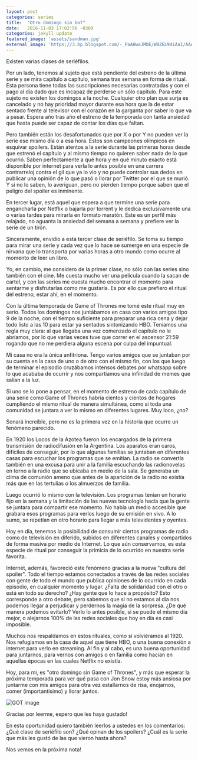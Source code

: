 ```yaml
---
layout: post
categories: series
title:  "Otro domingo sin GoT"
date:   2016-11-03 17:02:56 -0300
categories: jekyll update
featured_image: 'assets/sandman.jpg'
external_image: 'https://3.bp.blogspot.com/-_PaAHwaJMDE/WBZEL94iAaI/AAAAAAAAAaA/QzHvad8z8pMrUc-p3VX0JpEpeBMssOSdQCLcB/s400/got.jpg'
---
```

Existen varias clases de seriéfilos.

Por un lado, tenemos al sujeto que está pendiente del estreno de la última serie y se mira capítulo a capítulo, semana tras semana en forma de ritual. Esta persona tiene todas las suscripciones necesarias contratadas y con el pago al día dado que es incapaz de perderse un sólo capítulo. Para este sujeto no existen los domingos a la noche. Cualquier otro plan que surja es cancelado y no hay prioridad mayor durante esa hora que la de estar sentado frente al televisor con el corazón en la garganta por saber lo que va a pasar. Espera año tras año el estreno de la temporada con tanta ansiedad que hasta puede ser capaz de contar los días que faltan.

Pero también están los desafortunados que por X o por Y no pueden ver la serie ese mismo día o a esa hora. Estos son campeones olímpicos en esquivar spoilers. Están atentos a la serie durante las primeras horas desde que estrenó el capítulo y al mismo tiempo no quieren saber nada de lo que ocurrió. Saben perfectamente a qué hora y en qué minuto exacto está disponible por internet para verla lo antes posible en una carrera contrarreloj contra el gil que ya lo vio y no puede controlar sus dedos en publicar una opinión de lo que pasó o llorar por Twitter por el que se murió. Y si no lo saben, lo averiguan, pero no pierden tiempo porque saben que el peligro del spoiler es inminente.

En tercer lugar, está aquel que espera a que termine una serie para engancharla por Netflix o bajarla por torrent y le dedica exclusivamente una o varias tardes para mirarla en formato maratón. Este es un perfil más relajado, no aguanta la ansiedad del semana a semana y prefiere ver la serie de un tirón.

Sinceramente, envidio a esta tercer clase de seriéfilo. Se toma su tiempo para mirar una serie y cada vez que lo hace se sumerge en una especie de nirvana que lo transporta por varias horas a otro mundo como ocurre al momento de leer un libro.

Yo, en cambio, me considero de la primer clase, no sólo con las series sino también con el cine. Me cuesta mucho ver una película cuando la sacan de cartel, y con las series me cuesta mucho encontrar el momento para sentarme y disfrutarlas como me gustaría. Es por ello que prefiero el ritual del estreno, estar ahí, en el momento.

Con la última temporada de Game of Thrones me tomé este ritual muy en serio. Todos los domingos nos juntábamos en casa con varios amigos tipo 9 de la noche, con el tiempo suficiente para preparar una rica cena y dejar todo listo a las 10 para estar ya sentados sintonizando HBO. Teníamos una regla muy clara: al que llegaba una vez comenzado el capítulo no le abríamos, por lo que varias veces tuve que correr en el ascensor 21:59 rogando que no me perdiera alguna escena por culpa del impuntual.

Mi casa no era la única anfitriona. Tengo varios amigos que se juntaban por su cuenta en la casa de uno o de otro con el mismo fin, con los que luego de terminar el episodio cruzábamos intensos debates por whatsapp sobre lo que acababa de ocurrir y nos compartíamos una infinidad de memes que salían a la luz.

Si uno se lo pone a pensar, en el momento de estreno de cada capítulo de una serie como Game of Thrones habría cientos y cientos de hogares cumpliendo el mismo ritual de manera simultánea, como si toda una comunidad se juntara a ver lo mismo en diferentes lugares. Muy loco, ¿no?

Sonará increíble, pero no es la primera vez en la historia que ocurre un fenómeno parecido.  

En 1920 los Locos de la Azotea fueron los encargados de la primera transmisión de radiodifusión en la Argentina. Los aparatos eran caros, difíciles de conseguir, por lo que algunas familias se juntaban en diferentes casas para escuchar los programas que se emitían. La radio se convertía también en una excusa para unir a la familia escuchando las radionovelas en torno a la radio que se ubicaba en medio de la sala. Se generaba un clima de comunión ameno que antes de la aparición de la radio no existía más que en las tertulias o los almuerzos de familia.

Luego ocurrió lo mismo con la televisión. Los programas tenían un horario fijo en la semana y la limitación de las nuevas tecnología hacía que la gente se juntara para compartir ese momento. No había un medio accesible que grabara esos programas para verlos luego de su emisión en vivo. A lo sumo, se repetían en otro horario para llegar a más televidentes y oyentes.

Hoy en día, tenemos la posibilidad de consumir ciertos programas de radio como de televisión en diferido, subidos en diferentes canales y compartidos de forma masiva por medio de Internet. Lo que aún conservamos, es esta especie de ritual por conseguir la primicia de lo ocurrido en nuestra serie favorita.

Internet, además, favoreció este fenómeno gracias a la nueva "cultura del spoiler". Todo el tiempo estamos conectados a través de las redes sociales con gente de todo el mundo que publica opiniones de lo ocurrido en cada episodio, en cualquier momento y lugar. ¿Falta de solidaridad con el otro o está en todo su derecho? ¿Hay gente que lo hace a propósito? Esto corresponde a otro debate, pero sabemos que si no estamos al día nos podemos llegar a perjudicar y perdernos la magia de la sorpresa. ¿De qué manera podemos evitarlo? Verlo lo antes posible, si se puede el mismo día mejor, o alejarnos 100% de las redes sociales que hoy en día es casi imposible.

Muchos nos respaldamos en estos rituales, como si volviéramos al 1920. Nos refugiamos en la casa de aquel que tiene HBO, o una buena conexión a internet para verlo en streaming. Al fin y al cabo, es una buena oportunidad para juntarnos, para vernos con amigos o en familia como hacían en aquellas épocas en las cuales Netflix no existía.

Hoy, para mi, es "otro domingo sin Game of Thrones", y más que esperar la próxima temporada para ver qué pasa con Jon Snow estoy más ansiosa por juntarme con mis amigos para otra vez estallarnos de risa, enojarnos, comer (importantísimo) y llorar juntos.


![GOT image](https://3.bp.blogspot.com/-_PaAHwaJMDE/WBZEL94iAaI/AAAAAAAAAaA/QzHvad8z8pMrUc-p3VX0JpEpeBMssOSdQCLcB/s400/got.jpg)



Gracias por leerme, espero que les haya gustado!

En esta oportunidad quiero también leerlos a ustedes en los comentarios: ¿Qué clase de seriéfilo son? ¿Qué opinan de los spoilers? ¿Cuál es la serie que más les gustó de las que vieron hasta ahora?

Nos vemos en la próxima nota!
